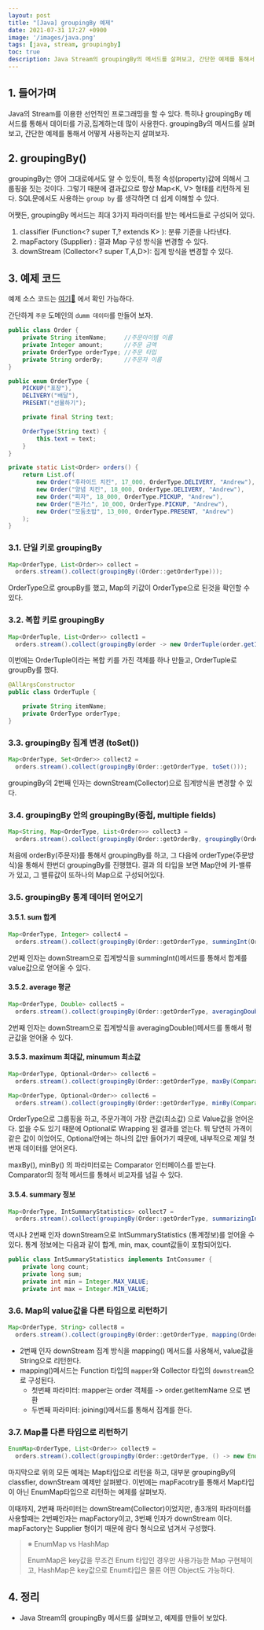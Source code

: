 ```yaml
---
layout: post
title: "[Java] groupingBy 예제"
date: 2021-07-31 17:27 +0900
image: '/images/java.png'
tags: [java, stream, groupingby]
toc: true
description: Java Stream의 groupingBy의 메서드를 살펴보고, 간단한 예제를 통해서 어떻게 사용하는지 살펴보자.
---
```



## 1. 들어가며 


Java의 Stream를 이용한 선언적인 프로그래밍을 할 수 있다. 특히나 groupingBy 메서드를 통해서 데이터를 가공,집계하는데 많이 사용한다. groupingBy의 메서드를 살펴보고, 간단한 예제를 통해서 어떻게 사용하는지 살펴보자.



## 2. groupingBy()

groupingBy는 영어 그대로에서도 알 수 있듯이, 특정 속성(property)값에 의해서 그룹핑을 짓는 것이다. 그렇기 때문에 결과값으로 항상 Map<K, V> 형태를 리턴하게 된다. SQL문에서도 사용하는 `group by` 를 생각하면 더 쉽게 이해할 수 있다. 

어쨋든, groupingBy 메서드는 최대 3가지 파라미터를 받는 메서드들로 구성되어 있다. 

1. classifier (Function<? super T,? extends K> ): 분류 기준을 나타낸다.
2. mapFactory (Supplier<M>) : 결과 Map 구성 방식을 변경할 수 있다.
3. downStream (Collector<? super T,A,D>): 집계 방식을 변경할 수 있다. 



## 3. 예제 코드 

예제 소스 코드는 [여기🔗](https://github.com/umanking/java-stream-grouping-by) 에서 확인 가능하다. 

간단하게 `주문` 도메인의 `dumm 데이터`를 만들어 보자. 

```java
public class Order {
    private String itemName;     //주문아이템 이름
    private Integer amount;      //주문 금액
    private OrderType orderType; //주문 타입
    private String orderBy;      //주문자 이름
}
```

```java
public enum OrderType {
    PICKUP("포장"),
    DELIVERY("배달"),
    PRESENT("선물하기");

    private final String text;

    OrderType(String text) {
        this.text = text;
    }
}
```

```java
private static List<Order> orders() {
    return List.of(
        new Order("후라이드 치킨", 17_000, OrderType.DELIVERY, "Andrew"),
        new Order("양념 치킨", 18_000, OrderType.DELIVERY, "Andrew"),
        new Order("피자", 18_000, OrderType.PICKUP, "Andrew"),
        new Order("돈가스", 10_000, OrderType.PICKUP, "Andrew"),
        new Order("모둠초밥", 13_000, OrderType.PRESENT, "Andrew")
    );
}
```



### 3.1. 단일 키로 groupingBy

```java
Map<OrderType, List<Order>> collect = 
  orders.stream().collect(groupingBy((Order::getOrderType)));
```

OrderType으로 groupBy를 했고,  Map의 키값이 OrderType으로 된것을 확인할 수 있다. 

### 3.2. 복합 키로 groupingBy

```java
Map<OrderTuple, List<Order>> collect1 = 
  orders.stream().collect(groupingBy(order -> new OrderTuple(order.getItemName(), order.getOrderType())));
```

이번에는 OrderTuple이라는 복합 키를 가진 객체를 하나 만들고, OrderTuple로 groupBy를 했다. 

```java
@AllArgsConstructor
public class OrderTuple {

    private String itemName;
    private OrderType orderType;
}
```



### 3.3. groupingBy 집계 변경 (toSet())

```java
Map<OrderType, Set<Order>> collect2 = 
  orders.stream().collect(groupingBy(Order::getOrderType, toSet()));
```

groupingBy의 2번째 인자는 downStream(Collector)으로 집계방식을 변경할 수 있다. 

### 3.4. groupingBy 안의 groupingBy(중첩, multiple fields)

```java
Map<String, Map<OrderType, List<Order>>> collect3 = 
  orders.stream().collect(groupingBy(Order::getOrderBy, groupingBy(Order::getOrderType)));
```

처음에 orderBy(주문자)를 통해서 groupingBy를 하고, 그 다음에 orderType(주문방식)을 통해서 한번더 groupingBy를 진행했다. 결과 의 타입을 보면 Map안에 키-밸류가 있고, 그 밸류값이 또하나의 Map으로 구성되어있다. 

### 3.5. groupingBy 통계 데이터 얻어오기

#### 3.5.1. sum 합계

```java
Map<OrderType, Integer> collect4 = 
  orders.stream().collect(groupingBy(Order::getOrderType, summingInt(Order::getAmount)));
```

2번째 인자는 downStream으로 집계방식을 summingInt()메서드를 통해서 합계를 value값으로 얻어올 수 있다. 

#### 3.5.2. average 평균 

```java
Map<OrderType, Double> collect5 = 
  orders.stream().collect(groupingBy(Order::getOrderType, averagingDouble(Order::getAmount)));
```

2번째 인자는 downStream으로 집계방식을 averagingDouble()메서드를 통해서 평균값을 얻어올 수 있다.



#### 3.5.3. maximum 최대값, minumum 최소값

```java
Map<OrderType, Optional<Order>> collect6 = 
  orders.stream().collect(groupingBy(Order::getOrderType, maxBy(Comparator.comparingInt(Order::getAmount))));

Map<OrderType, Optional<Order>> collect6 = 
  orders.stream().collect(groupingBy(Order::getOrderType, minBy(Comparator.comparingInt(Order::getAmount))));
```

OrderType으로 그룹핑을 하고, 주문가격이 가장 큰값(최소값) 으로 Value값을 얻어온다. 없을 수도 있기 때문에 Optional로 Wrapping 된 결과를 얻는다. 뭐 당연히 가격이 같은 값이 이었어도, Optional안에는 하나의 값만 들어가기 때문에, 내부적으로 제일 첫번재 데이터를 얻어온다.

maxBy(), minBy() 의 파라미터로는 Comparator 인터페이스를 받는다. Comparator의 정적 메서드를 통해서 비교자를 넘길 수 있다. 

#### 3.5.4. summary 정보

```java
Map<OrderType, IntSummaryStatistics> collect7 = 
  orders.stream().collect(groupingBy(Order::getOrderType, summarizingInt(Order::getAmount)));
```

역시나 2번째 인자 downStream으로 IntSummaryStatistics (통계정보)를 얻어올 수 있다. 통계 정보에는 다음과 같이 합계, min, max, count값들이 포함되어있다.

```java
public class IntSummaryStatistics implements IntConsumer {
    private long count;
    private long sum;
    private int min = Integer.MAX_VALUE;
    private int max = Integer.MIN_VALUE;
```

### 3.6. Map의 value값을 다른 타입으로 리턴하기 

```java
Map<OrderType, String> collect8 = 
  orders.stream().collect(groupingBy(Order::getOrderType, mapping(Order::getItemName, joining(",", "[", "]"))));
```

- 2번째 인자 downStream 집계 방식을 mapping() 메서드를 사용해서, value값을 String으로 리턴한다.
- mapping()메서드는 Function 타입의 `mapper`와 Collector 타입의 `downstream`으로 구성된다.  
  - 첫번째 파라미터: mapper는 order 객체를 -> order.getItemName 으로 변환
  - 두번째 파라미터: joining()메서드를 통해서 집계를 한다. 

### 3.7. Map를 다른 타입으로 리턴하기

```java
EnumMap<OrderType, List<Order>> collect9 = 
  orders.stream().collect(groupingBy(Order::getOrderType, () -> new EnumMap<>(OrderType.class), toList()));
```

마지막으로 위의 모든 예제는 Map타입으로 리턴을 하고, 대부분 groupingBy의 classfier, downStream 예제만 살펴봤다. 이번에는 mapFacotry를 통해서 Map타입이 아닌 EnumMap타입으로 리턴하는 예제를 살펴보자. 

이때까지, 2번째 파라미터는 downStream(Collector)이었지만, 총3개의 파라미터를 사용할때는 2번째인자는 mapFactory이고, 3번째 인자가 downStream 이다. mapFactory는 Supplier 형이기 때문에 람다 형식으로 넘겨서 구성했다. 

> ※ EnumMap vs HashMap 
>
> EnumMap은 key값을 무조건 Enum 타입인 경우만 사용가능한 Map 구현체이고, HashMap은 key값으로 Enum타입은 물론 어떤 Object도 가능하다. 

## 4. 정리 
- Java Stream의 groupingBy 메서드를 살펴보고, 예제를 만들어 보았다. 